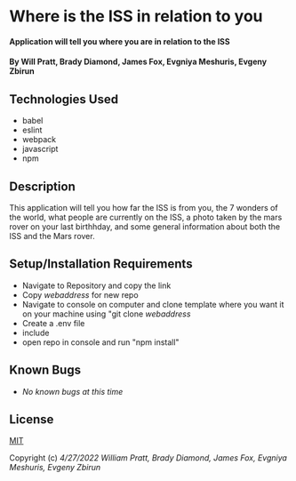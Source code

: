 # Where is the ISS in relation to you

#### Application will tell you where you are in relation to the ISS

#### By Will Pratt, Brady Diamond, James Fox, Evgniya Meshuris, Evgeny Zbirun

## Technologies Used

- babel
- eslint
- webpack
- javascript
- npm

## Description

This application will tell you how far the ISS is from you, the 7 wonders of the world, what people are currently on the ISS, a photo taken by the mars rover on your last birthhday, and some general information about both the ISS and the Mars rover.

## Setup/Installation Requirements

- Navigate to Repository and copy the link
- Copy _webaddress_ for new repo
- Navigate to console on computer and clone template where you want it on your machine using "git clone _webaddress_
- Create a .env file
- include
- open repo in console and run "npm install"

## Known Bugs

- _No known bugs at this time_

## License

[MIT](https://opensource.org/licenses/MIT)

Copyright (c) _4/27/2022_ _William Pratt, Brady Diamond, James Fox, Evgniya Meshuris, Evgeny Zbirun_
